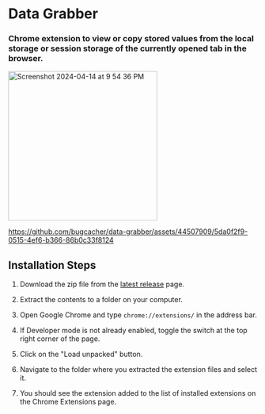 # Data Grabber

### Chrome extension to view or copy stored values from the local storage or session storage of the currently opened tab in the browser.

<img width="301" alt="Screenshot 2024-04-14 at 9 54 36 PM" src="https://github.com/bugcacher/data-grabber/assets/44507909/5b446089-4c78-475c-aff1-da06df0463dc">

https://github.com/bugcacher/data-grabber/assets/44507909/5da0f2f9-0515-4ef6-b366-86b0c33f8124

## Installation Steps

1. Download the zip file from the [latest release](https://github.com/bugcacher/data-grabber/releases) page.

2. Extract the contents to a folder on your computer.

3. Open Google Chrome and type `chrome://extensions/` in the address bar.

4. If Developer mode is not already enabled, toggle the switch at the top right corner of the page.

5. Click on the "Load unpacked" button.

6. Navigate to the folder where you extracted the extension files and select it.

7. You should see the extension added to the list of installed extensions on the Chrome Extensions page.

